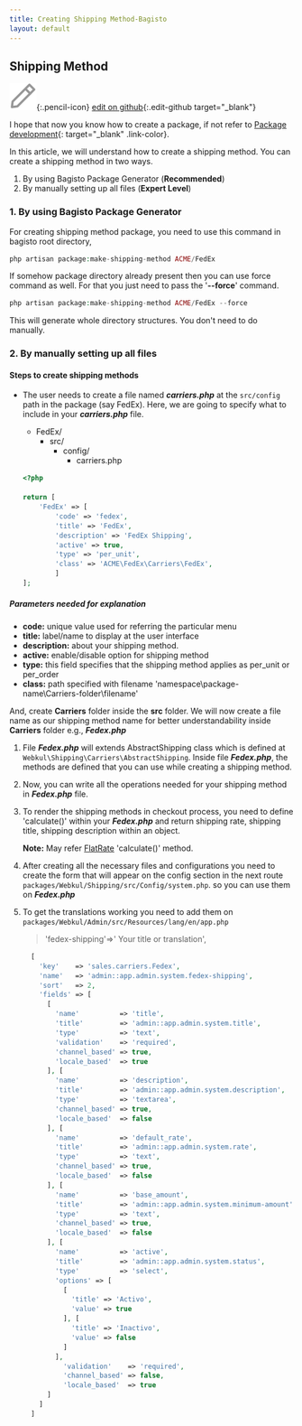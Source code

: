 ```yaml
---
title: Creating Shipping Method-Bagisto
layout: default
---
```


## Shipping Method

![Pencil Icon](assets/images/icons/Icon-Pencil-Large.svg){:.pencil-icon}
[edit on github](https://github.com/bagisto/bagisto-docs/blob/master/create_shipping_method.md){:.edit-github target="\_blank"}

I hope that now you know how to create a package, if not refer to [Package development](create_package.md){: target="\_blank" .link-color}.

In this article, we will understand how to create a shipping method. You can create a shipping method in two ways.

1. By using Bagisto Package Generator (**Recommended**)
2. By manually setting up all files (**Expert Level**)

### 1. By using Bagisto Package Generator

For creating shipping method package, you need to use this command in bagisto root directory,

~~~php
php artisan package:make-shipping-method ACME/FedEx
~~~

If somehow package directory already present then you can use force command as well. For that you just need to pass the '**--force**' command.

~~~php
php artisan package:make-shipping-method ACME/FedEx --force
~~~

This will generate whole directory structures. You don't need to do manually.

### 2. By manually setting up all files

#### Steps to create shipping methods

- The user needs to create a file named **_carriers.php_** at the `src/config` path in the package (say FedEx). Here, we are going to specify what to include in your **_carriers.php_** file.

  - FedEx/
    - src/
      - config/
        - carriers.php


  ```php
  <?php

  return [
      'FedEx' => [
          'code' => 'fedex',
          'title' => 'FedEx',
          'description' => 'FedEx Shipping',
          'active' => true,
          'type' => 'per_unit',
          'class' => 'ACME\FedEx\Carriers\FedEx',
          ]
  ];
  ```

##### Parameters needed for explanation

- <b>code:</b> unique value used for referring the particular menu
- <b>title:</b> label/name to display at the user interface
- <b>description:</b> about your shipping method.
- <b>active:</b> enable/disable option for shipping method
- <b>type:</b> this field specifies that the shipping method applies as per_unit or
   per_order
- <b>class:</b> path specified with filename 'namespace\package-name\Carriers-folder\filename'

And, create **Carriers** folder inside the **src** folder. We will now create a file name as our shipping method name for better understandability inside **Carriers** folder e.g., **_Fedex.php_**

1. File **_Fedex.php_** will extends AbstractShipping class which is defined at `Webkul\Shipping\Carriers\AbstractShipping`. Inside file **_Fedex.php_**, the methods are defined that you can use while creating a shipping method.

2. Now, you can write all the operations needed for your shipping method in **_Fedex.php_** file.

3. To render the shipping methods in checkout process, you need to define 'calculate()' within your **_Fedex.php_** and return shipping rate, shipping title, shipping description within an object.

    <b>Note:</b> May refer [FlatRate](https://github.com/bagisto/bagisto/blob/master/packages/Webkul/Shipping/src/Carriers/FlatRate.php#L28) 'calculate()' method.

3. After creating all the necessary files and configurations you need to create the form that will appear on the config section in the next route `packages/Webkul/Shipping/src/Config/system.php`. so you can use them on **_Fedex.php_**

4. To get the translations working you need to add them on `packages/Webkul/Admin/src/Resources/lang/en/app.php`
   > 'fedex-shipping'=>' Your title or translation',

      ```php
        [
          'key'    => 'sales.carriers.Fedex',
          'name'   => 'admin::app.admin.system.fedex-shipping',
          'sort'   => 2,
          'fields' => [
            [
              'name'          => 'title',
              'title'         => 'admin::app.admin.system.title',
              'type'          => 'text',
              'validation'    => 'required',
              'channel_based' => true,
              'locale_based'  => true
            ], [
              'name'          => 'description',
              'title'         => 'admin::app.admin.system.description',
              'type'          => 'textarea',
              'channel_based' => true,
              'locale_based'  => false
            ], [
              'name'          => 'default_rate',
              'title'         => 'admin::app.admin.system.rate',
              'type'          => 'text',
              'channel_based' => true,
              'locale_based'  => false
            ], [
              'name'          => 'base_amount',
              'title'         => 'admin::app.admin.system.minimum-amount',
              'type'          => 'text',
              'channel_based' => true,
              'locale_based'  => false
            ], [
              'name'          => 'active',
              'title'         => 'admin::app.admin.system.status',
              'type'          => 'select',
              'options' => [
                [
                  'title' => 'Activo',
                  'value' => true
                ], [
                  'title' => 'Inactivo',
                  'value' => false
                ]
              ],
                'validation'    => 'required',
                'channel_based' => false,
                'locale_based'  => true
            ]
          ]
        ]
      ```
